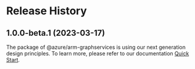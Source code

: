 # Release History
    
## 1.0.0-beta.1 (2023-03-17)

The package of @azure/arm-graphservices is using our next generation design principles. To learn more, please refer to our documentation [Quick Start](https://aka.ms/js-track2-quickstart).
